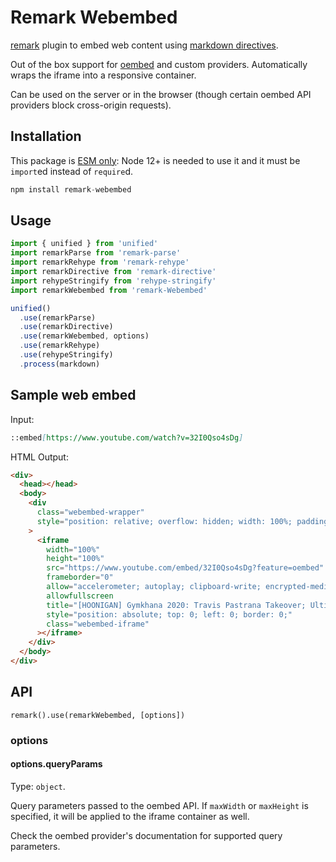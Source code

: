 # Remark Webembed 

[remark](https://github.com/wooorm/remark) plugin to embed web content using [markdown directives](https://github.com/remarkjs/remark-directive).

Out of the box support for [oembed](https://oembed.com/) and custom providers. Automatically wraps the iframe into a responsive container.

Can be used on the server or in the browser (though certain oembed API providers block cross-origin requests).

## Installation

This package is [ESM only](https://gist.github.com/sindresorhus/a39789f98801d908bbc7ff3ecc99d99c):
Node 12+ is needed to use it and it must be `import`ed instead of `require`d.

```js
npm install remark-webembed
```

## Usage

```js
import { unified } from 'unified'
import remarkParse from 'remark-parse'
import remarkRehype from 'remark-rehype'
import remarkDirective from 'remark-directive'
import rehypeStringify from 'rehype-stringify'
import remarkWebembed from 'remark-Webembed'

unified()
  .use(remarkParse)
  .use(remarkDirective)
  .use(remarkWebembed, options)
  .use(remarkRehype)
  .use(rehypeStringify)
  .process(markdown)
```

## Sample web embed

Input:

```md
::embed[https://www.youtube.com/watch?v=32I0Qso4sDg]
```

HTML Output:

```html
<div>
  <head></head>
  <body>
    <div
      class="webembed-wrapper"
      style="position: relative; overflow: hidden; width: 100%; padding-top: 56.49999999999999%;"
    >
      <iframe
        width="100%"
        height="100%"
        src="https://www.youtube.com/embed/32I0Qso4sDg?feature=oembed"
        frameborder="0"
        allow="accelerometer; autoplay; clipboard-write; encrypted-media; gyroscope; picture-in-picture; web-share"
        allowfullscreen
        title="[HOONIGAN] Gymkhana 2020: Travis Pastrana Takeover; Ultimate Hometown Shred in an 862hp Subaru STI"
        style="position: absolute; top: 0; left: 0; border: 0;"
        class="webembed-iframe"
      ></iframe>
    </div>
  </body>
</div>
```

## API

`remark().use(remarkWebembed, [options])`

### options

#### options.queryParams

Type: `object`.

Query parameters passed to the oembed API. If `maxWidth` or `maxHeight` is specified, it will be applied to the iframe container as well.

Check the oembed provider's documentation for supported query parameters.
